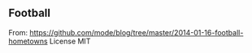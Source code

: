 ## Football

From: https://github.com/mode/blog/tree/master/2014-01-16-football-hometowns
License MIT

